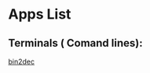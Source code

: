 # Apps List

## Terminals ( Comand lines):
[bin2dec](http://www.github.com/informeai/apps/tree/master/bin2dec)